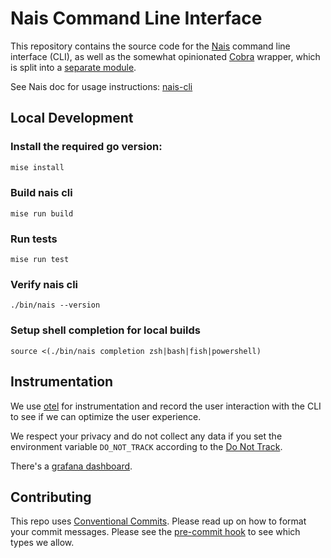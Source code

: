 # Nais Command Line Interface

This repository contains the source code for the [Nais](https://nais.io) command line interface (CLI), as well as the
somewhat opinionated [Cobra](https://cobra.dev/) wrapper, which is split into a [separate module](./pkg/cli).

See Nais doc for usage instructions: [nais-cli](https://docs.nais.io/how-to-guides/nais-cli/install/)

## Local Development

### Install the required go version:

```bash
mise install
```

### Build nais cli

```
mise run build
```

### Run tests

```
mise run test
```

### Verify nais cli

```
./bin/nais --version
```

### Setup shell completion for local builds

```
source <(./bin/nais completion zsh|bash|fish|powershell)
```

## Instrumentation

We use [otel](https://opentelemetry.io) for instrumentation and record the user interaction with the CLI to see if we can
optimize the user experience.

We respect your privacy and do not collect any data if you set the environment variable `DO_NOT_TRACK`
according to the [Do Not Track](https://consoledonottrack.com).

There's a [grafana dashboard](https://monitoring.nais.io/d/ce2c9sehbbbwgd/nais-cli?orgId=1&from=now-24h&to=now).

## Contributing

This repo uses [Conventional Commits](https://www.conventionalcommits.org/). Please read up on how to format your commit messages. Please see the [pre-commit hook](script/semantic-commit-hook.sh) to see which types we allow.
